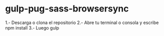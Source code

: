 # gulp-pug-sass-browsersync
1.- Descarga o clona el repositorio
2.- Abre tu terminal o consola y escribe npm install
3.- Luego gulp
